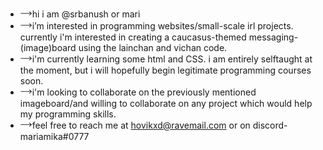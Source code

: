 - 𐃘hi i am @srbanush or mari
- 𐃘i’m interested in programming websites/small-scale irl projects. currently i'm interested in creating a caucasus-themed messaging-(image)board using the lainchan and vichan code. 
- 𐃘i'm currently learning some html and CSS. i am entirely selftaught at the moment, but i will hopefully begin legitimate programming courses soon. 
- 𐃘i'm looking to collaborate on the previously mentioned imageboard/and willing to collaborate on any project which would help my programming skills.  
- 𐃘feel free to reach me at hovikxd@ravemail.com or on discord- mariamika#0777

<!---
srbanush/srbanush is a special repository because its `README.md` (this file) appears on your GitHub profile.
You can click the Preview link to take a look at your changes.
--->
